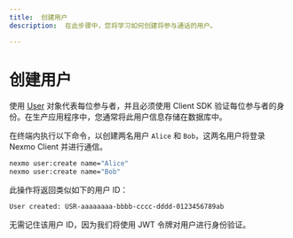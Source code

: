 ```yaml
---
title:  创建用户
description:  在此步骤中，您将学习如何创建将参与通话的用户。

---
```


创建用户
====

使用 [User](/conversation/concepts/user) 对象代表每位参与者，并且必须使用 Client SDK 验证每位参与者的身份。在生产应用程序中，您通常将此用户信息存储在数据库中。

在终端内执行以下命令，以创建两名用户 `Alice` 和 `Bob`，这两名用户将登录 Nexmo Client 并进行通信。

```bash
nexmo user:create name="Alice"
nexmo user:create name="Bob"
```

此操作将返回类似如下的用户 ID：

```sh
User created: USR-aaaaaaaa-bbbb-cccc-dddd-0123456789ab
```

无需记住该用户 ID，因为我们将使用 JWT 令牌对用户进行身份验证。

